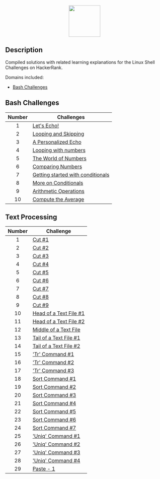<p align="center">  
	<br>
	<a href="https://www.hackerrank.com/Thomas_George_T">
        <img height=100 src="https://d3keuzeb2crhkn.cloudfront.net/hackerrank/assets/styleguide/logo_wordmark-f5c5eb61ab0a154c3ed9eda24d0b9e31.svg"> 
    	</a>
	<br>
</p>



## Description
Compiled solutions with related learning explanations for the Linux Shell Challenges on HackerRank. 

Domains included: 
* [Bash Challenges](https://github.com/Thomas-George-T/HackerRank-The-Linux-Shell-Challenges-Solutions#bash-challenges)

## Bash Challenges

| Number | Challenges |
|:------:|------------|
| 1 |[Let's Echo!](https://www.hackerrank.com/challenges/bash-tutorials-lets-echo/problem)
| 2 |[Looping and Skipping](https://www.hackerrank.com/challenges/bash-tutorials---looping-and-skipping/problem) 
| 3 |[A Personalized Echo](https://www.hackerrank.com/challenges/bash-tutorials---a-personalized-echo/problem) 
| 4 |[Looping with numbers](https://www.hackerrank.com/challenges/bash-tutorials---looping-with-numbers/problem) 
| 5 |[The World of Numbers](https://www.hackerrank.com/challenges/bash-tutorials---the-world-of-numbers/problem) 
| 6 |[Comparing Numbers](https://www.hackerrank.com/challenges/bash-tutorials---comparing-numbers/problem) 
| 7 |[Getting started with conditionals](https://www.hackerrank.com/challenges/bash-tutorials---getting-started-with-conditionals/problem) 
| 8 |[More on Conditionals](https://www.hackerrank.com/challenges/bash-tutorials---more-on-conditionals/problem) 
| 9 |[Arithmetic Operations](https://www.hackerrank.com/challenges/bash-tutorials---arithmetic-operations/problem)
| 10|[Compute the Average](https://www.hackerrank.com/challenges/bash-tutorials---compute-the-average/problem) 

## Text Processing

| Number | Challenge |
|:------:|-----------|
|1|[Cut #1](https://www.hackerrank.com/challenges/text-processing-cut-1/problem) 
|2|[Cut #2](https://www.hackerrank.com/challenges/text-processing-cut-2/problem) 
|3|[Cut #3](https://www.hackerrank.com/challenges/text-processing-cut-3/problem) 
|4|[Cut #4](https://www.hackerrank.com/challenges/text-processing-cut-4/problem) 
|5|[Cut #5](https://www.hackerrank.com/challenges/text-processing-cut-5/problem) 
|6|[Cut #6](https://www.hackerrank.com/challenges/text-processing-cut-6/problem) 
|7|[Cut #7](https://www.hackerrank.com/challenges/text-processing-cut-7/problem) 
|8|[Cut #8](https://www.hackerrank.com/challenges/text-processing-cut-8/problem) 
|9|[Cut #9](https://www.hackerrank.com/challenges/text-processing-cut-9/problem) 
|10|[Head of a Text File #1](https://www.hackerrank.com/challenges/text-processing-head-1/problem) 
|11|[Head of a Text File #2](https://www.hackerrank.com/challenges/text-processing-head-2/problem) 
|12|[Middle of a Text File](https://www.hackerrank.com/challenges/text-processing-in-linux---the-middle-of-a-text-file/problem) 
|13|[Tail of a Text File #1](https://www.hackerrank.com/challenges/text-processing-tail-1/problem) 
|14|[Tail of a Text File #2](https://www.hackerrank.com/challenges/text-processing-tail-2/problem) 
|15|['Tr' Command #1](https://www.hackerrank.com/challenges/text-processing-tr-1/problem) 
|16|['Tr' Command #2](https://www.hackerrank.com/challenges/text-processing-tr-2/problem) 
|17|['Tr' Command #3](https://www.hackerrank.com/challenges/text-processing-tr-3/problem) 
|18|[Sort Command #1](https://www.hackerrank.com/challenges/text-processing-sort-1/problem) 
|19|[Sort Command #2](https://www.hackerrank.com/challenges/text-processing-sort-2/problem) 
|20|[Sort Command #3](https://www.hackerrank.com/challenges/text-processing-sort-3/problem) 
|21|[Sort Command #4](https://www.hackerrank.com/challenges/text-processing-sort-4/problem) 
|22|[Sort Command #5](https://www.hackerrank.com/challenges/text-processing-sort-5/problem)
|23|[Sort Command #6](https://www.hackerrank.com/challenges/text-processing-sort-6/problem) 
|24|[Sort Command #7](https://www.hackerrank.com/challenges/text-processing-sort-7/problem) 
|25|['Uniq' Command #1](https://www.hackerrank.com/challenges/text-processing-in-linux-the-uniq-command-1/problem) 
|26|['Uniq' Command #2](https://www.hackerrank.com/challenges/text-processing-in-linux-the-uniq-command-2/problem) 
|27|['Uniq' Command #3](https://www.hackerrank.com/challenges/text-processing-in-linux-the-uniq-command-3/problem)
|28|['Uniq' Command #4](https://www.hackerrank.com/challenges/text-processing-in-linux-the-uniq-command-4/problem) | 
|29|[Paste - 1](https://www.hackerrank.com/challenges/paste-1/problem) 
